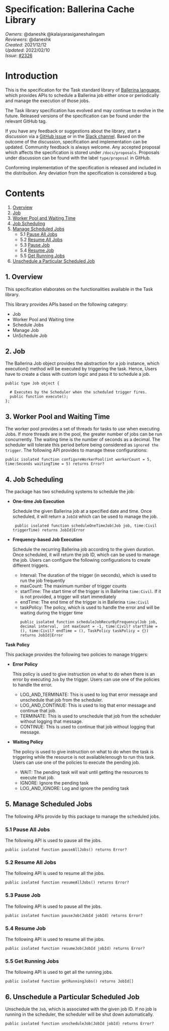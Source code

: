 # Specification: Ballerina Cache Library

_Owners_: @daneshk @kalaiyarasiganeshalingam                                      
_Reviewers_: @daneshk  
_Created_: 2021/12/12  
_Updated_: 2022/02/10   
_Issue_: [#2326](https://github.com/ballerina-platform/ballerina-standard-library/issues/2326)

# Introduction
This is the specification for the Task standard library of [Ballerina language](https://ballerina.io/), which provides APIs to schedule a Ballerina job either once or periodically and manage the execution of those jobs.

The Task library specification has evolved and may continue to evolve in the future. Released versions of the specification can be found under the relevant GitHub tag.

If you have any feedback or suggestions about the library, start a discussion via a [GitHub issue](https://github.com/ballerina-platform/ballerina-standard-library/issues) or in the [Slack channel](https://ballerina.io/community/). Based on the outcome of the discussion, specification and implementation can be updated. Community feedback is always welcome. Any accepted proposal which affects the specification is stored under `/docs/proposals`. Proposals under discussion can be found with the label `type/proposal` in GitHub.

Conforming implementation of the specification is released and included in the distribution. Any deviation from the specification is considered a bug.

# Contents
1. [Overview](#1-overview)
2. [Job](#2-job)
3. [Worker Pool and Waiting Time](#3-worker-pool-and-waiting-time)
4. [Job Scheduling](#4-job-scheduling)
5. [Manage Scheduled Jobs](#4-manage-scheduled-jobs)
    * 5.1 [Pause All Jobs](#51-pause-all-jobs)
    * 5.2 [Resume All Jobs](#52-resume-all-jobs)
    * 5.3 [Pause Job](#53-pause-job)
    * 5.4 [Resume Job](#54-resume-job)
    * 5.5 [Get Running Jobs](#55-get-running-jobs)
6. [Unschedule a Particular Scheduled Job](#6-unschedule-a-particular-scheduled-job)

## 1. Overview
This specification elaborates on the functionalities available in the Task library.

This library provides APIs based on the following category:
- Job
- Worker Pool and Waiting time
- Schedule Jobs
- Manage Job
- UnSchedule Job

## 2. Job
The Ballerina Job object provides the abstraction for a job instance, which execution() method will be executed by triggering the task. Hence, Users have to create a class with custom logic and pass it to schedule a job. 
```ballerina
public type Job object {

  # Executes by the Scheduler when the scheduled trigger fires.
  public function execute();
};
```

## 3. Worker Pool and Waiting Time

The worker pool provides a set of threads for tasks to use when executing Jobs. If more threads are in the pool, the greater number of jobs can be run concurrently. The waiting time is the number of seconds as a decimal. The scheduler will tolerate this period before being considered as `ignored the trigger`. The following API provides to manage these configurations:
```ballerina
public isolated function configureWorkerPool(int workerCount = 5, time:Seconds waitingTime = 5) returns Error?
```

## 4. Job Scheduling

The package has two scheduling systems to schedule the job:

- **One-time Job Execution**

  Schedule the given Ballerina job at a specified date and time. Once scheduled, it will return a `JobId` which can be used to manage the job.
  ```ballerina
   public isolated function scheduleOneTimeJob(Job job, time:Civil triggerTime) returns JobId|Error
  ```
- **Frequency-based Job Execution**
  
  Schedule the recurring Ballerina job according to the given duration. Once scheduled, it will return the job ID, which can be used to manage the job.
  Users can configure the following configurations to create different triggers.
    - Interval: The duration of the trigger (in seconds), which is used to run the job frequently
    - maxCount: The maximum number of trigger counts
    - startTime: The start time of the trigger is in Ballerina `time:Civil`. If it is not provided, a trigger will start immediately
    - endTime: The end time of the trigger is in Ballerina `time:Civil`
    - taskPolicy: The policy, which is used to handle the error and will be waiting during the trigger time
        ```ballerina
        public isolated function scheduleJobRecurByFrequency(Job job,  decimal interval,  int maxCount = -1, time:Civil? startTime = (), time:Civil? endTime = (), TaskPolicy taskPolicy = {}) returns JobId|Error
        ```
**Task Policy**

This package provides the following two policies to manage triggers:

- **Error Policy**
  
  This policy is used to give instruction on what to do when there is an error by executing `Job` by the trigger. 
  Users can use one of the policies to handle the error.
  - LOG_AND_TERMINATE: This is used to log that error message and unschedule that job from the scheduler.
  - LOG_AND_CONTINUE: This is used to log that error message and continue that job.
  - TERMINATE: This is used to unschedule that job from the scheduler without logging that message.
  - CONTINUE: This is used to continue that job without logging that message.
    
- **Waiting Policy**

  The policy is used to give instruction on what to do when the task is triggering while the resource is not available/enough to run this task.
  Users can use one of the policies to execute the pending job.
    - WAIT: The pending task will wait until getting the resources to execute that job.
    - IGNORE: Ignore the pending task
    - LOG_AND_IGNORE: Log and ignore the pending task

## 5. Manage Scheduled Jobs

The following APIs provide by this package to manage the scheduled jobs.

### 5.1 Pause All Jobs
The following API is used to pause all the jobs.
```ballerina
public isolated function pauseAllJobs() returns Error?
```
### 5.2 Resume All Jobs
The following API is used to resume all the jobs.
```ballerina
public isolated function resumeAllJobs() returns Error?
```
### 5.3 Pause Job
The following API is used to pause all the jobs.
```ballerina
public isolated function pauseJob(JobId jobId) returns Error?
```
### 5.4 Resume Job
The following API is used to resume all the jobs.
```ballerina
public isolated function resumeJob(JobId jobId) returns Error?
```
### 5.5 Get Running Jobs
The following API is used to get all the running jobs.
```ballerina
public isolated function getRunningJobs() returns JobId[]
```

## 6. Unschedule a Particular Scheduled Job
Unschedule the `Job`, which is associated with the given job ID. If no job is running in 
the scheduler, the scheduler will be shut down automatically.
```ballerina
public isolated function unscheduleJob(JobId jobId) returns Error?
```